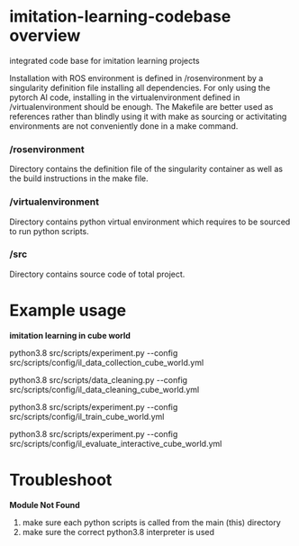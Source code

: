 # imitation-learning-codebase overview
integrated code base for imitation learning projects

Installation with ROS environment is defined in /rosenvironment by a singularity definition file installing all dependencies. For only using the pytorch AI code, installing in the virtualenvironment defined in /virtualenvironment should be enough. 
The Makefile are better used as references rather than blindly using it with make as sourcing or activitating environments are not conveniently done in a make command.

### /rosenvironment 
Directory contains the definition file of the singularity container as well as the build instructions in the make file.

### /virtualenvironment
Directory contains python virtual environment which requires to be sourced to run python scripts.

### /src
Directory contains source code of total project.

# Example usage

__imitation learning in cube world__

python3.8 src/scripts/experiment.py --config src/scripts/config/il_data_collection_cube_world.yml

python3.8 src/scripts/data_cleaning.py --config src/scripts/config/il_data_cleaning_cube_world.yml 

python3.8 src/scripts/experiment.py --config src/scripts/config/il_train_cube_world.yml 

python3.8 src/scripts/experiment.py --config src/scripts/config/il_evaluate_interactive_cube_world.yml 

# Troubleshoot

__Module Not Found__
1. make sure each python scripts is called from the main (this) directory
2. make sure the correct python3.8 interpreter is used